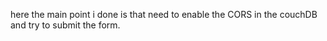 here the main point i done is that need to enable the CORS in the couchDB and try to submit the form.
